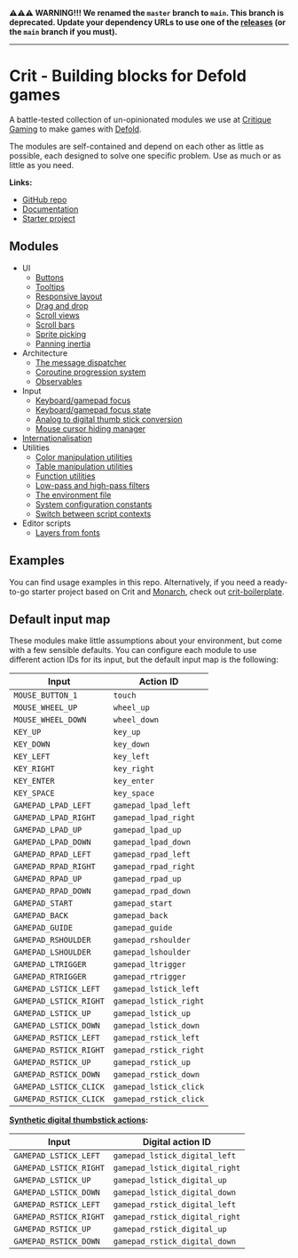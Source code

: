 **⚠️⚠️⚠️ WARNING!!! We renamed the `master` branch to `main`. This branch is deprecated. Update your dependency URLs to
use one of the [releases](https://github.com/critique-gaming/crit/releases) (or the `main` branch if you must).**

---

# Crit - Building blocks for Defold games

A battle-tested collection of un-opinionated modules we use at 
[Critique Gaming](https://critique-gaming.com)
to make games with [Defold](https://defold.com).

The modules are self-contained and depend on each other as little as possible,
each designed to solve one specific problem. Use as much or as little as you need.

**Links:**

* [GitHub repo](https://github.com/critique-gaming/crit)
* [Documentation](https://critique-gaming.github.io/crit)
* [Starter project](https://github.com/critique-gaming/crit-boilerplate)

## Modules

* UI
  * [Buttons](https://critique-gaming.github.io/crit/modules/crit.button.html)
  * [Tooltips](https://critique-gaming.github.io/crit/modules/crit.tooltip.html)
  * [Responsive layout](https://critique-gaming.github.io/crit/modules/crit.layout.html)
  * [Drag and drop](https://critique-gaming.github.io/crit/modules/crit.drag_and_drop.html)
  * [Scroll views](https://critique-gaming.github.io/crit/modules/crit.scroll.html)
  * [Scroll bars](https://critique-gaming.github.io/crit/modules/crit.scrollbar.html)
  * [Sprite picking](https://critique-gaming.github.io/crit/modules/crit.pick.html)
  * [Panning inertia](https://critique-gaming.github.io/crit/modules/crit.inertia.html)
* Architecture
  * [The message dispatcher](./docs/dispatcher.md)
  * [Coroutine progression system](./docs/progression.md)
  * [Observables](https://critique-gaming.github.io/crit/modules/crit.observable.html)
* Input
  * [Keyboard/gamepad focus](https://critique-gaming.github.io/crit/modules/crit.focus_giver.html)
  * [Keyboard/gamepad focus state](https://critique-gaming.github.io/crit/modules/crit.input_state.html)
  * [Analog to digital thumb stick conversion](./docs/analog_to_digital.md)
  * [Mouse cursor hiding manager](./docs/cursor.md)
* [Internationalisation](./docs/intl.md)
* Utilities
  * [Color manipulation utilities](https://critique-gaming.github.io/crit/modules/crit.colors.html)
  * [Table manipulation utilities](./docs/table_util.md)
  * [Function utilities](https://critique-gaming.github.io/crit/modules/crit.func_util.html)
  * [Low-pass and high-pass filters](https://critique-gaming.github.io/crit/modules/crit.filters.html)
  * [The environment file](./docs/env.md)
  * [System configuration constants](https://critique-gaming.github.io/crit/modules/crit.sys_config.html)
  * [Switch between script contexts](https://critique-gaming.github.io/crit/modules/crit.context.html)
* Editor scripts
  * [Layers from fonts](https://critique-gaming.github.io/crit/scripts/layers_from_fonts.editor_script.html)

## Examples

You can find usage examples in this repo. Alternatively, if you need a
ready-to-go starter project based on Crit and [Monarch](https://github.com/britzl/monarch),
check out [crit-boilerplate](https://github.com/critique-gaming/crit-boilerplate).

## Default input map

These modules make little assumptions about your environment, but come with a
few sensible defaults. You can configure each module to use different
action IDs for its input, but the default input map is the following:

|Input|Action ID|
|-|-|
|`MOUSE_BUTTON_1`|`touch`|
|`MOUSE_WHEEL_UP`|`wheel_up`|
|`MOUSE_WHEEL_DOWN`|`wheel_down`|
|`KEY_UP`|`key_up`|
|`KEY_DOWN`|`key_down`|
|`KEY_LEFT`|`key_left`|
|`KEY_RIGHT`|`key_right`|
|`KEY_ENTER`|`key_enter`|
|`KEY_SPACE`|`key_space`|
|`GAMEPAD_LPAD_LEFT`|`gamepad_lpad_left`|
|`GAMEPAD_LPAD_RIGHT`|`gamepad_lpad_right`|
|`GAMEPAD_LPAD_UP`|`gamepad_lpad_up`|
|`GAMEPAD_LPAD_DOWN`|`gamepad_lpad_down`|
|`GAMEPAD_RPAD_LEFT`|`gamepad_rpad_left`|
|`GAMEPAD_RPAD_RIGHT`|`gamepad_rpad_right`|
|`GAMEPAD_RPAD_UP`|`gamepad_rpad_up`|
|`GAMEPAD_RPAD_DOWN`|`gamepad_rpad_down`|
|`GAMEPAD_START`|`gamepad_start`|
|`GAMEPAD_BACK`|`gamepad_back`|
|`GAMEPAD_GUIDE`|`gamepad_guide`|
|`GAMEPAD_RSHOULDER`|`gamepad_rshoulder`|
|`GAMEPAD_LSHOULDER`|`gamepad_lshoulder`|
|`GAMEPAD_LTRIGGER`|`gamepad_ltrigger`|
|`GAMEPAD_RTRIGGER`|`gamepad_rtrigger`|
|`GAMEPAD_LSTICK_LEFT`|`gamepad_lstick_left`|
|`GAMEPAD_LSTICK_RIGHT`|`gamepad_lstick_right`|
|`GAMEPAD_LSTICK_UP`|`gamepad_lstick_up`|
|`GAMEPAD_LSTICK_DOWN`|`gamepad_lstick_down`|
|`GAMEPAD_RSTICK_LEFT`|`gamepad_rstick_left`|
|`GAMEPAD_RSTICK_RIGHT`|`gamepad_rstick_right`|
|`GAMEPAD_RSTICK_UP`|`gamepad_rstick_up`|
|`GAMEPAD_RSTICK_DOWN`|`gamepad_rstick_down`|
|`GAMEPAD_LSTICK_CLICK`|`gamepad_lstick_click`|
|`GAMEPAD_RSTICK_CLICK`|`gamepad_rstick_click`|

**[Synthetic digital thumbstick actions](./docs/analog_to_digital.md):**

|Input|Digital action ID|
|-|-|
|`GAMEPAD_LSTICK_LEFT`|`gamepad_lstick_digital_left`|
|`GAMEPAD_LSTICK_RIGHT`|`gamepad_lstick_digital_right`|
|`GAMEPAD_LSTICK_UP`|`gamepad_lstick_digital_up`|
|`GAMEPAD_LSTICK_DOWN`|`gamepad_lstick_digital_down`|
|`GAMEPAD_RSTICK_LEFT`|`gamepad_rstick_digital_left`|
|`GAMEPAD_RSTICK_RIGHT`|`gamepad_rstick_digital_right`|
|`GAMEPAD_RSTICK_UP`|`gamepad_rstick_digital_up`|
|`GAMEPAD_RSTICK_DOWN`|`gamepad_rstick_digital_down`|

